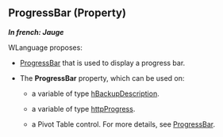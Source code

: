
## ProgressBar (Property)

***In french: Jauge***
	



<a name="XUse"></a>
<a name="Use"></a>
<a name="description"></a>
WLanguage proposes:

- [ProgressBar](../WDLang1/3021008.md) that is used to display a progress bar.

- The **ProgressBar** property, which can be used on: 

	- a variable of type [hBackupDescription](../WDLang4/1000017455.md). 

	- a variable of type [httpProgress](../WDLang3/1000021222.md).

	- a Pivot Table control. For more details, see [ProgressBar](../Proprietes/1000020706.md). 







